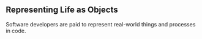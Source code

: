 ## Representing Life as Objects

Software developers are paid to represent real-world things and processes in code.
<!--stackedit_data:
eyJoaXN0b3J5IjpbMTg4NTQ5NjAyOSw3MzA5OTgxMTZdfQ==
-->